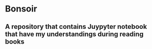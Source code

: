 # Bonsoir

## A repository that contains Juypyter notebook that have my understandings during reading books
